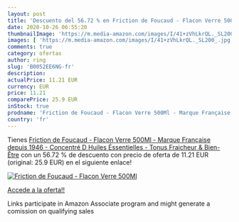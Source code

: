 ```yaml
---
layout: post
title: 'Descuento del 56.72 % en Friction de Foucaud - Flacon Verre 500Ml'
date: 2020-10-26 06:55:20
thumbnailImage: 'https://m.media-amazon.com/images/I/41+zVhLkrQL._SL200_.jpg'
images: [ 'https://m.media-amazon.com/images/I/41+zVhLkrQL._SL200_.jpg' ]
comments: true
category: ofertas
author: ring
slug: 'B0052EE6NG-fr'
description:
actualPrice: 11.21 EUR
currency: EUR
price: 11.21
comparePrice: 25.9 EUR
inStock: true
prodname: 'Friction de Foucaud - Flacon Verre 500Ml - Marque Française depuis 1946 - Concentré D Huiles Éssentielles - Tonus  Fraicheur & Bien-Être'
country: 'fr'
---
```


Tienes [Friction de Foucaud - Flacon Verre 500Ml - Marque Française depuis 1946 - Concentré D Huiles Éssentielles - Tonus  Fraicheur & Bien-Être](https://www.amazon.fr/dp/B0052EE6NG/?tag=tolees0d-21) con un 56.72 % de descuento con precio de oferta de 11.21 EUR (original: 25.9 EUR) en el siguiente enlace!

[![Friction de Foucaud - Flacon Verre 500Ml](https://m.media-amazon.com/images/I/41+zVhLkrQL._SL200_.jpg)](https://www.amazon.fr/dp/B0052EE6NG/?tag=tolees0d-21)

[Accede a la oferta!!](https://www.amazon.fr/dp/B0052EE6NG/?tag=tolees0d-21)

Links participate in Amazon Associate program and might generate a comission on qualifying sales


